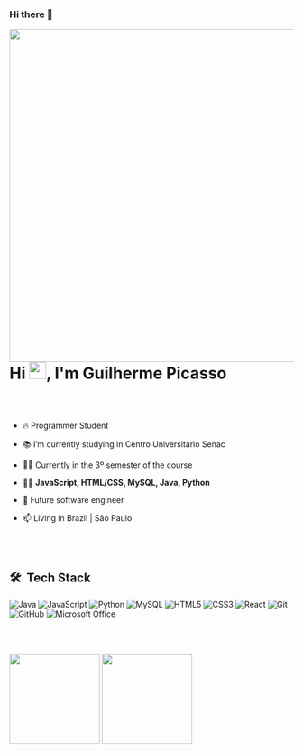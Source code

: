 ### Hi there 👋

<img align="right" height="590em" src="https://raw.githubusercontent.com/gist/guilhermepicasso/19cc219d85417c5e91bf56649ddf5d3c/raw/a8b05883fa88c0fcdf5c485c4e7f4cda0a6bba94/profileCard.svg"/>
<h1 align="left">Hi <img src="https://raw.githubusercontent.com/kaueMarques/kaueMarques/master/hi.gif" height="30px">, I'm Guilherme Picasso</h1>

<br><br>

- 🔥 Programmer Student  

- 📚 I’m currently studying in Centro Universitário Senac

- 👨‍🎓 Currently in the 3º semester of the course 

<!-- ▶️ -->

- 👨‍💻 **JavaScript, HTML/CSS, MySQL, Java, Python**

- 🌟 Future software engineer

- 📫 Living in Brazil | São Paulo

<br><br>

## 🛠 &nbsp;Tech Stack

![Java](https://img.shields.io/badge/java-%23ED8B00.svg?style=for-the-badge&logo=openjdk&logoColor=white)
![JavaScript](https://img.shields.io/badge/javascript-%23323330.svg?style=for-the-badge&logo=javascript&logoColor=%23F7DF1E)
![Python](https://img.shields.io/badge/python-3670A0?style=for-the-badge&logo=python&logoColor=ffdd54)
![MySQL](https://img.shields.io/badge/mysql-%2300f.svg?style=for-the-badge&logo=mysql&logoColor=white)
![HTML5](https://img.shields.io/badge/html5-%23E34F26.svg?style=for-the-badge&logo=html5&logoColor=white)
![CSS3](https://img.shields.io/badge/css3-%231572B6.svg?style=for-the-badge&logo=css3&logoColor=white)
![React](https://img.shields.io/badge/react-%2320232a.svg?style=for-the-badge&logo=react&logoColor=%2361DAFB)
![Git](https://img.shields.io/badge/git-%23F05033.svg?style=for-the-badge&logo=git&logoColor=white)
![GitHub](https://img.shields.io/badge/github-%23121011.svg?style=for-the-badge&logo=github&logoColor=white)
![Microsoft Office](https://img.shields.io/badge/Microsoft_Office-D83B01?style=for-the-badge&logo=microsoft-office&logoColor=white)

<br><br>

<a href="https://github.com/anuraghazra/github-readme-stats">
  <img height=160 align="center" src="https://github-readme-stats.vercel.app/api?username=guilhermepicasso&show_icons=true&include_all_commits=true&theme=swift" />
</a>
<a href="https://github.com/anuraghazra/convoychat">
  <img height=160 align="center" src="https://github-readme-stats.vercel.app/api/top-langs?username=guilhermepicasso&layout=compact&langs_count=8&card_width=320&theme=swift" />
</a>


<!--
**guilhermepicasso/guilhermepicasso** is a ✨ _special_ ✨ repository because its `README.md` (this file) appears on your GitHub profile.
-->
